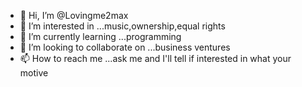 - 👋 Hi, I’m @Lovingme2max
- 👀 I’m interested in ...music,ownership,equal rights
- 🌱 I’m currently learning ...programming
- 💞️ I’m looking to collaborate on ...business ventures
- 📫 How to reach me ...ask me and I'll tell if interested in what your motive

<!---
Lovingme2max/Lovingme2max is a ✨ special ✨ repository because its `README.md` (this file) appears on your GitHub profile.
You can click the Preview link to take a look at your changes.
--->
